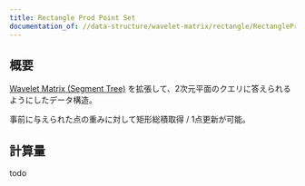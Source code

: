 ```yaml
---
title: Rectangle Prod Point Set
documentation_of: //data-structure/wavelet-matrix/rectangle/RectangleProdPointSet.hpp
---
```


## 概要

[Wavelet Matrix (Segment Tree)](../WaveletMatrixSegtree.hpp) を拡張して、2次元平面のクエリに答えられるようにしたデータ構造。

事前に与えられた点の重みに対して矩形総積取得 / 1点更新が可能。

## 計算量
todo